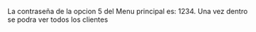 La contraseña de la opcion 5 del Menu principal es: 1234. Una vez dentro se podra ver todos los clientes
